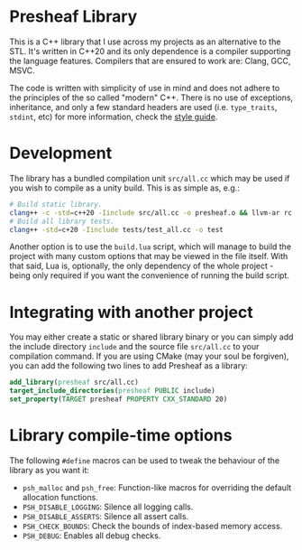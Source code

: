 # Presheaf Library

This is a C++ library that I use across my projects as an alternative to the STL. It's written in
C++20 and its only dependence is a compiler supporting the language features. Compilers that are
ensured to work are: Clang, GCC, MSVC.

The code is written with simplicity of use in mind and does not adhere to the principles of the so
called "modern" C++. There is no use of exceptions, inheritance, and only a few standard headers are
used (i.e. `type_traits`, `stdint`, etc) for more information, check the [style guide](./STYLE_GUIDE.md).

# Development

The library has a bundled compilation unit `src/all.cc` which may be used if you wish to compile as
a unity build. This is as simple as, e.g.:
```sh
# Build static library.
clang++ -c -std=c++20 -Iinclude src/all.cc -o presheaf.o && llvm-ar rc presheaf.a presheaf.o
# Build all library tests.
clang++ -std=c+20 -Iinclude tests/test_all.cc -o test
```

Another option is to use the `build.lua` script, which will manage to build the project with many
custom options that may be viewed in the file itself. With that said, Lua is, optionally, the only
dependency of the whole project - being only required if you want the convenience of running the build 
script.

# Integrating with another project

You may either create a static or shared library binary or you can simply add the include directory
`include` and the source file `src/all.cc` to your compilation command. If you are using CMake (may
your soul be forgiven), you can add the following two lines to add Presheaf as a library:
```cmake
add_library(presheaf src/all.cc)
target_include_directories(presheaf PUBLIC include)
set_property(TARGET presheaf PROPERTY CXX_STANDARD 20)
```
# Library compile-time options

The following `#define` macros can be used to tweak the behaviour of the library as you want it:
- `psh_malloc` and `psh_free`: Function-like macros for overriding the default allocation functions.
- `PSH_DISABLE_LOGGING`: Silence all logging calls.
- `PSH_DISABLE_ASSERTS`: Silence all assert calls.
- `PSH_CHECK_BOUNDS`: Check the bounds of index-based memory access.
- `PSH_DEBUG`: Enables all debug checks.
